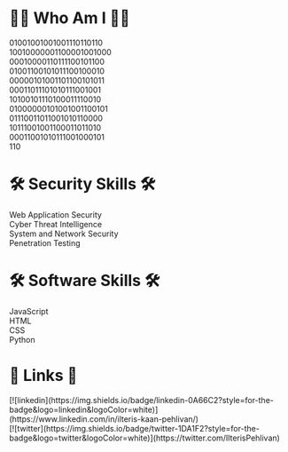 
<h1> 🕵️‍♂️ Who Am I 🕵️‍♂️ </h1> 
<p>01001001001001110110110<br>
10010000001100001001000<br>
00010000110111100101100<br>
01001100101011100100010<br>
00000101001101100101011<br>
00011011101010111001001<br>
10100101110100011110010<br>
01000000101001001100101<br>
01110011011001010110000<br>
10111001001100011011010<br>
00011001010111001000101<br>
110</p>
<h1> 🛠 Security Skills 🛠 </h1>
<p>Web Application Security<br>
Cyber Threat Intelligence<br>
System and Network Security<br>
Penetration Testing</p>
<h1> 🛠 Software Skills 🛠 </h1>
<p>JavaScript<br>
HTML<br>
CSS<br>
Python</p>


<h1> 🔗 Links 🔗 </h1> 
[![linkedin](https://img.shields.io/badge/linkedin-0A66C2?style=for-the-badge&logo=linkedin&logoColor=white)](https://www.linkedin.com/in/ilteris-kaan-pehlivan/)<br>
[![twitter](https://img.shields.io/badge/twitter-1DA1F2?style=for-the-badge&logo=twitter&logoColor=white)](https://twitter.com/IlterisPehlivan)
